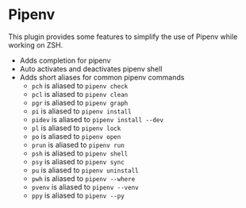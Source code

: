 # Pipenv
This plugin provides some features to simplify the use of Pipenv while working on ZSH. 
- Adds completion for pipenv
- Auto activates and deactivates pipenv shell
- Adds short aliases for common pipenv commands
  - `pch` is aliased to `pipenv check`
  - `pcl` is aliased to `pipenv clean`
  - `pgr` is aliased to `pipenv graph`
  - `pi` is aliased to `pipenv install`
  - `pidev` is aliased to `pipenv install --dev`
  - `pl` is aliased to `pipenv lock`
  - `po` is aliased to `pipenv open`
  - `prun` is aliased to `pipenv run`
  - `psh` is aliased to `pipenv shell`
  - `psy` is aliased to `pipenv sync`
  - `pu` is aliased to `pipenv uninstall`
  - `pwh` is aliased to `pipenv --where`
  - `pvenv` is aliased to `pipenv --venv`
  - `ppy` is aliased to `pipenv --py`
